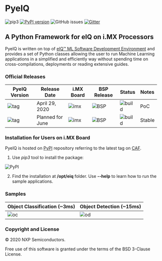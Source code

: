 # PyeIQ

![pip3][eiqpackage]
[![PyPI version](https://badge.fury.io/py/eiq.svg)](https://badge.fury.io/py/eiq)
![GitHub issues][license]
[![Gitter][gitter-image]][gitter-url]

##  A Python Framework for eIQ on i.MX Processors

PyeIQ is written on top of [eIQ™ ML Software Development Environment][eiq] and
provides a set of Python classes allowing the user to run Machine Learning
applications in a simplified and efficiently way without spending time on
cross-compilations, deployments or reading extensive guides.

### Official Releases

| **PyeIQ Version**     | **Release Date** | **i.MX Board** | **BSP Release**              | **Status** | **Notes** |
|-----------------------|------------------|----------------|------------------------------|---------------------|-----------|
| ![tag][tag_v1]        | April 29, 2020   | ![imx][boards] | ![BSP][release_5.4.3_2.0.0]  | ![build][passing]   | PoC       |
| ![tag][tag_v2]        | Planned for June | ![imx][boards] | ![BSP][release_5.4.24_2.1.0] | ![build][passing]   | Stable    |

### Installation for Users on i.MX Board

PyeIQ is hosted on [PyPI][pypirepo] repository referring to the latest tag on [CAF][pypicaf].

1. Use _pip3_ tool to install the package:

 ![PyPI](guides/media/pypieiq.gif)

2. Find the installation at **/opt/eiq** folder. Use **--help** to learn how to run the sample applications.

### Samples

| Object Classification (~3ms)   | Object Detection (~15ms)  |
|-------------------------------|--------------------------|
| ![oc](guides/media/car_classification.gif)  | ![od](guides/media/car_detection.gif) |

### Copyright and License

© 2020 NXP Semiconductors.

Free use of this software is granted under the terms of the BSD 3-Clause License.

[eiq]: https://www.nxp.com/design/software/development-software/eiq-ml-development-environment:EIQ
[eiqpackage]: https://img.shields.io/badge/pip3%20install-eiq-green
[pypirepo]: https://pypi.org/project/eiq/#description
[pypicaf]: https://source.codeaurora.org/external/imxsupport/pyeiq/
[license]: https://img.shields.io/badge/License-BSD%203--Clause-blue
[gitter-url]: https://gitter.im/pyeiq-imx/community?utm_source=badge&utm_medium=badge&utm_campaign=pr-badge
[gitter-image]: https://badges.gitter.im/pyeiq-imx/community.svg
[boards]: https://img.shields.io/badge/-8QM%2C%208MPlus-lightgrey
[release_5.4.3_2.0.0]: https://img.shields.io/badge/-5.4.3__2.0.0-blueviolet
[release_5.4.24_2.1.0]: https://img.shields.io/badge/-5.4.24__2.1.0-blueviolet
[tag_v1]: https://img.shields.io/badge/-v1.0.0-blue
[tag_v2]: https://img.shields.io/badge/-v2.0.0-blue
[tag_v3]: https://img.shields.io/badge/-v3.0.0-blue
[passing]: https://img.shields.io/badge/Build-passing-success
